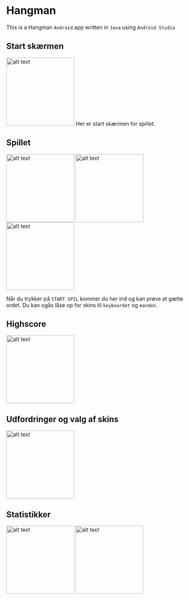 # Hangman
This is a Hangman <code>Android</code> app written in <code>Java</code> using <code>Android Studio</code>

<h2>Start skærmen</h2>
<img src="https://imgur.com/CicWoxU.jpg" alt="alt text" width="180" >
Her er start skærmen for spillet.

<h2>Spillet</h2>
<img align="left" src="https://imgur.com/QD0USLq.jpg" alt="alt text" width="180" > 
<img align="left" src="https://imgur.com/oDpJPfQ.jpg" alt="alt text" width="180" > 
<img src="https://imgur.com/Hhjt3JE.jpg" alt="alt text" width="180" > 


Når du trykker på <code>START SPIL</code> kommer du her ind og kan prøve at gætte ordet.
Du kan ogås låse op for skins til <code>keyboardet</code> og <code>manden</code>.

<h2>Highscore</h2>
<img src="https://imgur.com/ade9QSD.jpg" alt="alt text" width="180" >

<h2>Udfordringer og valg af skins</h2>
<img src="https://imgur.com/JqVsoDL.jpg" alt="alt text" width="180" >

<h2>Statistikker</h2>
<img align="left" src="https://imgur.com/0SubacD.jpg" alt="alt text" width="180" >

<img src="https://imgur.com/sKCdjgd.jpg" alt="alt text" width="180" >
